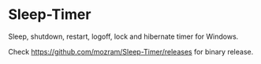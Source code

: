 # Sleep-Timer
Sleep, shutdown, restart, logoff, lock and hibernate timer for Windows.

Check https://github.com/mozram/Sleep-Timer/releases for binary release.
